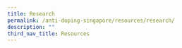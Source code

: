 ```yaml
---
title: Research
permalink: /anti-doping-singapore/resources/research/
description: ""
third_nav_title: Resources
---
```

